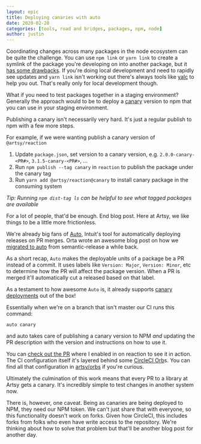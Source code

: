 ```yaml
---
layout: epic
title: Deploying canaries with auto
date: 2020-02-20
categories: [tools, road and bridges, packages, npm, node]
author: justin
---
```


Coordinating changes across many packages in the node ecosystem can be quite the challenge. You can use `npm link`
or `yarn link` to create a symlink of the package you're developing on into another package, but it
[has some drawbacks](https://github.com/yarnpkg/yarn/issues/1761#issuecomment-259706202). If you're doing local
development and need to rapidly see updates and `yarn link` isn't working out there's always tools like
[yalc](https://github.com/whitecolor/yalc#yalc) to help you out. That's really only for local development though.

What if you need to test packages together in a staging environment? Generally the approach would to be to deploy a
[canary](https://martinfowler.com/bliki/CanaryRelease.html) version to npm that you can use in your staging
environment.

Publishing a canary isn't necessarily very hard. It's just a regular publish to npm with a few more steps.

For example, if we were wanting publish a canary version of `@artsy/reaction`

1. Update `package.json`, set version to a canary version, e.g. `2.0.0-canary-<PR#>`, `3.1.5-canary-<PR#>`, ...
2. Run `npm publish --tag canary` in `reaction` to publish the package under the canary tag
3. Run `yarn add @artsy/reaction@canary` to install canary package in the consuming system

_Tip: Running `npm dist-tag ls` can be helpful to see what tagged packages are available_

For a lot of people, that'd be enough. End blog post. Here at Artsy, we like things to be a little more
frictionless.

We're already big fans of [Auto](https://github.com/intuit/auto), Intuit's tool for automatically deploying
releases on PR merges. Orta wrote an awesome blog post on how we
[migrated to auto](https://artsy.github.io/blog/2019/01/03/label-based-prs/) from semantic-release a while back.

As a short recap, `Auto` makes the deployable units of a package be a PR instead of a commit. It uses labels like
`Version: Major`, `Version: Minor`, etc to determine how the PR will affect the package version. When a PR is
merged it'll automatically cut a released based on that label.

As a testament to how awesome `Auto` is, it already supports
[canary deployments](https://intuit.github.io/auto/pages/generated/canary.html) out of the box!

Essentially when we're on a branch that isn't master our CI runs this command:

```
auto canary
```

and auto takes care of publishing a canary version to NPM _and_ updating the PR description with the version and
instructions on how to use it.

You can [check out the PR](https://github.com/artsy/reaction/pull/3168) where I enabled in on reaction to see it in
action. The CI configuration itself it's layered behind some
[CircleCI Orb](https://circleci.com/docs/2.0/orb-intro/)s. You can find all that configuration in
[artsy/orbs](https://github.com/artsy/orbs) if you're curious.

Ultimately the culmination of this work means that every PR to a library at Artsy gets a canary. It's incredibly
simple to test changes in another system now.

There is, however, one caveat. Being as canaries are being deployed to NPM, they need our NPM token. We can't just
share that with everyone, so this functionality doesn't work on forks. Given how CircleCI, this includes forks from
folks who even have write access to the repository. We're thinking about how to solve that problem but that'll be
another blog post for another day.
